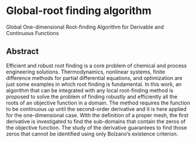 # Global-root finding algorithm
 Global One-dimensional Root-finding Algorithm for Derivable and Continuous Functions

## Abstract
Efficient and robust root finding is a core problem of chemical and process engineering solutions. Thermodynamics, nonlinear systems, finite difference methods for partial differential equations, and optimization are just some examples in which root finding is fundamental. In this work, an algorithm that can be integrated with any local root-finding method is proposed to solve the problem of finding robustly and efficiently all the roots of an objective function in a domain. The method requires the function to be continuous up until the second-order derivative and it is here applied for the one-dimensional case. With the definition of a proper mesh, the first derivative is investigated to find the sub-domains that contain the zeros of the objective function. The study of the derivative guarantees to find those zeros that cannot be identified using only Bolzano’s existence criterion.